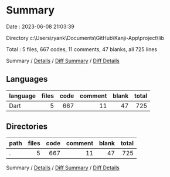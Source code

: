 # Summary

Date : 2023-06-08 21:03:39

Directory c:\\Users\\ryank\\Documents\\GitHub\\Kanji-App\\project\\lib

Total : 5 files,  667 codes, 11 comments, 47 blanks, all 725 lines

Summary / [Details](details.md) / [Diff Summary](diff.md) / [Diff Details](diff-details.md)

## Languages
| language | files | code | comment | blank | total |
| :--- | ---: | ---: | ---: | ---: | ---: |
| Dart | 5 | 667 | 11 | 47 | 725 |

## Directories
| path | files | code | comment | blank | total |
| :--- | ---: | ---: | ---: | ---: | ---: |
| . | 5 | 667 | 11 | 47 | 725 |

Summary / [Details](details.md) / [Diff Summary](diff.md) / [Diff Details](diff-details.md)
